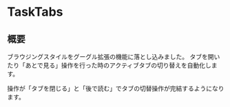 TaskTabs
========


概要
----

ブラウジングスタイルをグーグル拡張の機能に落とし込みました。
タブを開いたり「あとで見る」操作を行った時のアクティブタブの切り替えを自動化します。

操作が「タブを閉じる」と「後で読む」でタブの切替操作が完結するようになります。
